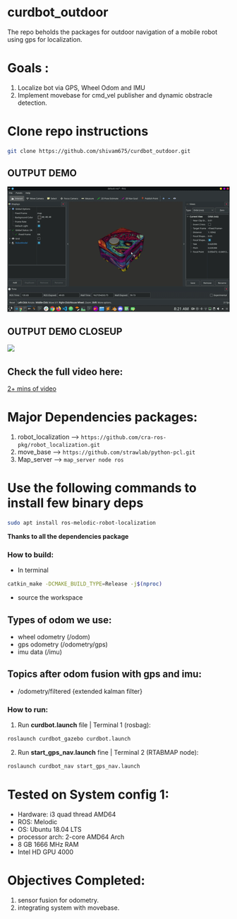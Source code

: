 # curdbot_outdoor
The repo beholds the packages for outdoor navigation of a mobile robot using gps for localization.

# Goals :
1. Localize bot via GPS, Wheel Odom and IMU
2. Implement movebase for cmd_vel publisher and dynamic obstracle detection.


# Clone repo instructions
```sh
git clone https://github.com/shivam675/curdbot_outdoor.git
```

## OUTPUT DEMO 
![](skin.gif)



## OUTPUT DEMO CLOSEUP
![](final.gif)


## Check the full video here:
[2+ mins of video](https://youtu.be/P-vfUUGuLXE)

# Major Dependencies packages:
1. robot_localization --> `https://github.com/cra-ros-pkg/robot_localization.git`
2. move_base --> `https://github.com/strawlab/python-pcl.git`
3. Map_server --> `map_server node ros`

<!-- # WORK FLOW  -->
<!-- <img src="docs/flow_chart.png" alt="workflow"/>
<br>
<br> -->

# Use the following commands to install few binary deps 
```sh
sudo apt install ros-melodic-robot-localization
```



**Thanks to all the dependencies package**


### How to build:
- In terminal 
```sh 
catkin_make -DCMAKE_BUILD_TYPE=Release -j$(nproc) 
``` 
- source the workspace


## Types of odom we use:
- wheel odometry (/odom)
- gps odometry (/odometry/gps)
- imu data (/imu)

## Topics after odom fusion with gps and imu:
- /odometry/filtered {extended kalman filter}


### How to run:

1. Run **curdbot.launch** file | Terminal 1 (rosbag):
```sh 
roslaunch curdbot_gazebo curdbot.launch
```
2. Run **start_gps_nav.launch** fine | Terminal 2 (RTABMAP node): 
```sh 
roslaunch curdbot_nav start_gps_nav.launch
```


# Tested on System config 1:
- Hardware: i3 quad thread AMD64
- ROS: Melodic
- OS: Ubuntu 18.04 LTS
- processor arch: 2-core AMD64 Arch
- 8 GB 1666 MHz RAM
- Intel HD GPU 4000

# Objectives Completed:
1. sensor fusion for odometry.
2. integrating system with movebase.